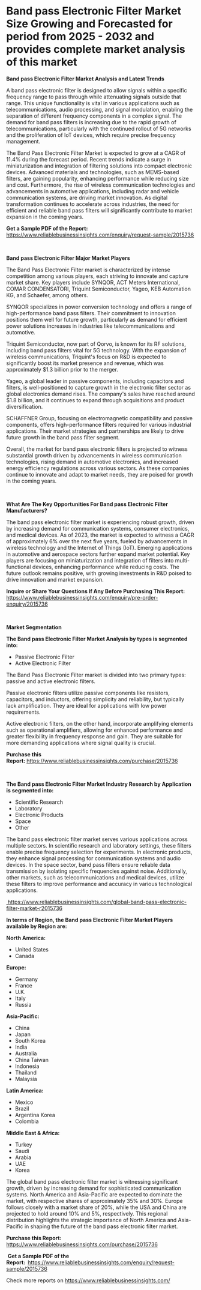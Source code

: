<p><h1>Band pass Electronic Filter Market Size Growing and Forecasted for period from 2025 - 2032 and provides complete market analysis of this market</h1></p><p><strong>Band pass Electronic Filter Market Analysis and Latest Trends</strong></p>
<p><p>A band pass electronic filter is designed to allow signals within a specific frequency range to pass through while attenuating signals outside that range. This unique functionality is vital in various applications such as telecommunications, audio processing, and signal modulation, enabling the separation of different frequency components in a complex signal. The demand for band pass filters is increasing due to the rapid growth of telecommunications, particularly with the continued rollout of 5G networks and the proliferation of IoT devices, which require precise frequency management.</p><p>The Band Pass Electronic Filter Market is expected to grow at a CAGR of 11.4% during the forecast period. Recent trends indicate a surge in miniaturization and integration of filtering solutions into compact electronic devices. Advanced materials and technologies, such as MEMS-based filters, are gaining popularity, enhancing performance while reducing size and cost. Furthermore, the rise of wireless communication technologies and advancements in automotive applications, including radar and vehicle communication systems, are driving market innovation. As digital transformation continues to accelerate across industries, the need for efficient and reliable band pass filters will significantly contribute to market expansion in the coming years.</p></p>
<p><strong>Get a Sample PDF of the Report:&nbsp;</strong> <a href="https://www.reliablebusinessinsights.com/enquiry/request-sample/2015736?utm_campaign=3547&utm_medium=2&utm_source=Github&utm_content=ia&utm_term=06042025&utm_id=band-pass-electronic-filter">https://www.reliablebusinessinsights.com/enquiry/request-sample/2015736</a></p>
<p>&nbsp;</p>
<p><strong>Band pass Electronic Filter Major Market Players</strong></p>
<p><p>The Band Pass Electronic Filter market is characterized by intense competition among various players, each striving to innovate and capture market share. Key players include SYNQOR, ACT Meters International, COMAR CONDENSATORI, Triquint Semiconductor, Yageo, KEB Automation KG, and Schaefer, among others.</p><p>SYNQOR specializes in power conversion technology and offers a range of high-performance band pass filters. Their commitment to innovation positions them well for future growth, particularly as demand for efficient power solutions increases in industries like telecommunications and automotive.</p><p>Triquint Semiconductor, now part of Qorvo, is known for its RF solutions, including band pass filters vital for 5G technology. With the expansion of wireless communications, Triquint's focus on R&D is expected to significantly boost its market presence and revenue, which was approximately $1.3 billion prior to the merger.</p><p>Yageo, a global leader in passive components, including capacitors and filters, is well-positioned to capture growth in the electronic filter sector as global electronics demand rises. The company's sales have reached around $1.8 billion, and it continues to expand through acquisitions and product diversification.</p><p>SCHAFFNER Group, focusing on electromagnetic compatibility and passive components, offers high-performance filters required for various industrial applications. Their market strategies and partnerships are likely to drive future growth in the band pass filter segment.</p><p>Overall, the market for band pass electronic filters is projected to witness substantial growth driven by advancements in wireless communication technologies, rising demand in automotive electronics, and increased energy efficiency regulations across various sectors. As these companies continue to innovate and adapt to market needs, they are poised for growth in the coming years.</p></p>
<p>&nbsp;</p>
<p><strong>What Are The Key Opportunities For Band pass Electronic Filter Manufacturers?</strong></p>
<p><p>The band pass electronic filter market is experiencing robust growth, driven by increasing demand for communication systems, consumer electronics, and medical devices. As of 2023, the market is expected to witness a CAGR of approximately 6% over the next five years, fueled by advancements in wireless technology and the Internet of Things (IoT). Emerging applications in automotive and aerospace sectors further expand market potential. Key players are focusing on miniaturization and integration of filters into multi-functional devices, enhancing performance while reducing costs. The future outlook remains positive, with growing investments in R&D poised to drive innovation and market expansion.</p></p>
<p><strong>Inquire or Share Your Questions If Any Before Purchasing This Report:</strong> <a href="https://www.reliablebusinessinsights.com/enquiry/pre-order-enquiry/2015736?utm_campaign=3547&utm_medium=2&utm_source=Github&utm_content=ia&utm_term=06042025&utm_id=band-pass-electronic-filter">https://www.reliablebusinessinsights.com/enquiry/pre-order-enquiry/2015736</a></p>
<p>&nbsp;</p>
<p><strong>Market Segmentation</strong></p>
<p><strong>The Band pass Electronic Filter Market Analysis by types is segmented into:</strong></p>
<p><ul><li>Passive Electronic Filter</li><li>Active Electronic Filter</li></ul></p>
<p><p>The Band Pass Electronic Filter market is divided into two primary types: passive and active electronic filters. </p><p>Passive electronic filters utilize passive components like resistors, capacitors, and inductors, offering simplicity and reliability, but typically lack amplification. They are ideal for applications with low power requirements. </p><p>Active electronic filters, on the other hand, incorporate amplifying elements such as operational amplifiers, allowing for enhanced performance and greater flexibility in frequency response and gain. They are suitable for more demanding applications where signal quality is crucial.</p></p>
<p><strong>Purchase this Report:&nbsp;</strong><a href="https://www.reliablebusinessinsights.com/purchase/2015736?utm_campaign=3547&utm_medium=2&utm_source=Github&utm_content=ia&utm_term=06042025&utm_id=band-pass-electronic-filter">https://www.reliablebusinessinsights.com/purchase/2015736</a></p>
<p>&nbsp;</p>
<p><strong>The Band pass Electronic Filter Market Industry Research by Application is segmented into:</strong></p>
<p><ul><li>Scientific Research</li><li>Laboratory</li><li>Electronic Products</li><li>Space</li><li>Other</li></ul></p>
<p><p>The band pass electronic filter market serves various applications across multiple sectors. In scientific research and laboratory settings, these filters enable precise frequency selection for experiments. In electronic products, they enhance signal processing for communication systems and audio devices. In the space sector, band pass filters ensure reliable data transmission by isolating specific frequencies against noise. Additionally, other markets, such as telecommunications and medical devices, utilize these filters to improve performance and accuracy in various technological applications.</p></p>
<p><a href="https://www.reliablebusinessinsights.com/global-band-pass-electronic-filter-market-r2015736?utm_campaign=3547&utm_medium=2&utm_source=Github&utm_content=ia&utm_term=06042025&utm_id=band-pass-electronic-filter">&nbsp;https://www.reliablebusinessinsights.com/global-band-pass-electronic-filter-market-r2015736</a></p>
<p><strong>In terms of Region, the Band pass Electronic Filter Market Players available by Region are:</strong></p>
<p>
    <p> <strong> North America: </strong>
        <ul>
            <li>United States</li>
            <li>Canada</li>
        </ul>
        </p> 
    <p> <strong> Europe: </strong>
        <ul>
            <li>Germany</li>
            <li>France</li>
            <li>U.K.</li>
            <li>Italy</li>
            <li>Russia</li>
        </ul>
        </p> 
    <p> <strong> Asia-Pacific: </strong>
        <ul>
            <li>China</li>
            <li>Japan</li>
            <li>South Korea</li>
            <li>India</li>
            <li>Australia</li>
            <li>China Taiwan</li>
            <li>Indonesia</li>
            <li>Thailand</li>
            <li>Malaysia</li>
        </ul>
        </p> 
    <p> <strong> Latin America: </strong>
        <ul>
            <li>Mexico</li>
            <li>Brazil</li>
            <li>Argentina Korea</li>
            <li>Colombia</li>
        </ul>
        </p> 
    <p> <strong> Middle East & Africa: </strong>
        <ul>
            <li>Turkey</li>
            <li>Saudi</li>
            <li>Arabia</li>
            <li>UAE</li>
            <li>Korea</li>
        </ul>
    </p>
    </p>
<p><p>The global band pass electronic filter market is witnessing significant growth, driven by increasing demand for sophisticated communication systems. North America and Asia-Pacific are expected to dominate the market, with respective shares of approximately 35% and 30%. Europe follows closely with a market share of 20%, while the USA and China are projected to hold around 10% and 5%, respectively. This regional distribution highlights the strategic importance of North America and Asia-Pacific in shaping the future of the band pass electronic filter market.</p></p>
<p><strong>Purchase this Report: </strong><a href="https://www.reliablebusinessinsights.com/purchase/2015736?utm_campaign=3547&utm_medium=2&utm_source=Github&utm_content=ia&utm_term=06042025&utm_id=band-pass-electronic-filter">https://www.reliablebusinessinsights.com/purchase/2015736</a></p>
<p>&nbsp;<strong>Get a Sample PDF of the Report:&nbsp;&nbsp;</strong><a href="https://www.reliablebusinessinsights.com/enquiry/request-sample/2015736?utm_campaign=3547&utm_medium=2&utm_source=Github&utm_content=ia&utm_term=06042025&utm_id=band-pass-electronic-filter">https://www.reliablebusinessinsights.com/enquiry/request-sample/2015736</a></p>
<p><strong></strong></p>
<p>Check more reports on <a href="https://www.reliablebusinessinsights.com/?utm_campaign=3547&utm_medium=2&utm_source=Github&utm_content=ia&utm_term=06042025&utm_id=band-pass-electronic-filter">https://www.reliablebusinessinsights.com/</a></p>